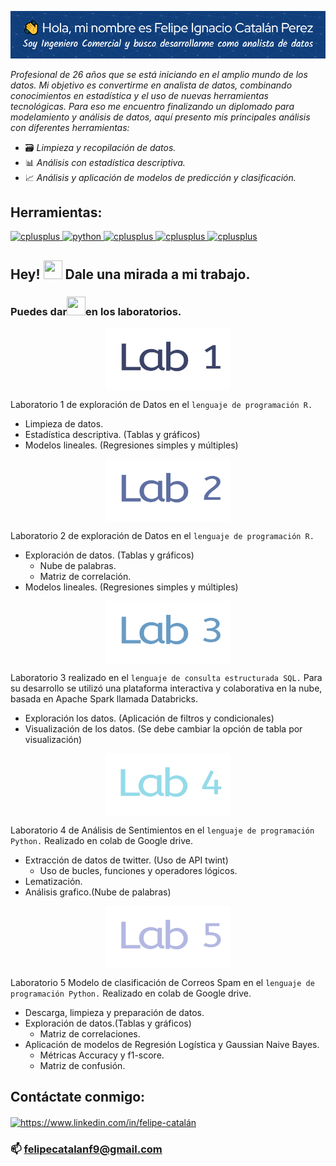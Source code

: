<p align="center">
<img title="a title" alt="Alt text" src="https://raw.githubusercontent.com/FelipeCatalanPerez/FelipeCatalanPerez/main/Banner.png">
</p>

*Profesional de 26 años que se está iniciando en el amplio mundo de los datos. Mi objetivo es convertirme en analista de datos, combinando conocimientos en estadística y el uso de nuevas herramientas tecnológicas. Para eso me encuentro finalizando un diplomado para modelamiento y análisis de datos, aquí presento mis principales análisis con diferentes herramientas:*

- :card_file_box: *Limpieza y recopilación de datos.*
- :bar_chart: *Análisis con estadística descriptiva.*
- :chart_with_upwards_trend: *Análisis y aplicación de modelos de predicción y clasificación.*

<h2 align="left">Herramientas:</h2>

<p align="left"> 
<a href="https://www.rstudio.com/" target="_blank" rel="noreferrer"> <img src="https://www.rstudio.com/assets/img/logo.svg" alt="cplusplus" width="85" height="85"/> </a> 
<a href="https://www.python.org" target="_blank" rel="noreferrer"> <img src="https://upload.wikimedia.org/wikipedia/commons/f/f8/Python_logo_and_wordmark.svg" alt="python" width="145" height="50"/> </a> 
<a href="https://github.com/FelipeCatalanPerez" target="_blank" rel="noreferrer"> <img src="https://uxwing.com/wp-content/themes/uxwing/download/file-and-folder-type/sql-icon.png" alt="cplusplus" width="40" height="40"/> </a> 
<a href="https://markdown.es/" target="_blank" rel="noreferrer"> <img src="https://www.svgrepo.com/show/347160/markdown.svg" alt="cplusplus" width="110" height="60"/> </a> 
<a href="https://powerbi.microsoft.com/es-es/guidedtour/power-platform/power-bi/1/1" target="_blank" rel="noreferrer"> <img src="https://www.vectorlogo.zone/logos/microsoft_powerbi/microsoft_powerbi-ar21.png" alt="cplusplus" width="110" height="60"/> </a> 
</p>

## Hey! <img src="https://www.gifss.com/cuerpo-humano/ojos/images/gif-ojos-5.gif" width="30" height="30" /> Dale una mirada a mi trabajo.

### Puedes dar<img src="https://media.tenor.com/MlHKXX_Uh40AAAAC/klick-click.gif" width="30" height="30" />en los laboratorios.

<p align="center">
<a 
href="https://felipecatalanperez.github.io/Laboratorio_1/" 
target="blank"><img align="center" 
src="https://raw.githubusercontent.com/FelipeCatalanPerez/FelipeCatalanPerez/main/Laboratorio1.gif" 
alt="https://felipecatalanperez.github.io/Laboratorio_1/" height="100" width="200" /> </a> 

Laboratorio 1 de exploración de Datos en el `lenguaje de programación R.`

- Limpieza de datos.
- Estadística descriptiva. (Tablas y gráficos)
- Modelos lineales. (Regresiones simples y múltiples)
</p>

<p align="center">
<a 
href="https://felipecatalanperez.github.io/Laboratorio2/" 
target="blank"><img align="center" 
src="https://raw.githubusercontent.com/FelipeCatalanPerez/FelipeCatalanPerez/main/Laboratorio2.gif" 
alt="https://felipecatalanperez.github.io/Laboratorio2/" height="100" width="200" /> </a> 

Laboratorio 2 de exploración de Datos en el `lenguaje de programación R.` 

- Exploración de datos. (Tablas y gráficos)
  - Nube de palabras.
  - Matriz de correlación.
- Modelos lineales. (Regresiones simples y múltiples)
</p>

<p align="center">
<a 
href="https://felipecatalanperez.github.io/Databricks_SQL/" 
target="blank"><img align="center" 
src="https://raw.githubusercontent.com/FelipeCatalanPerez/FelipeCatalanPerez/main/Laboratorio3.gif" 
alt="https://felipecatalanperez.github.io/Databricks_SQL/" height="100" width="200" /> </a>

Laboratorio 3 realizado en el `lenguaje de consulta estructurada SQL.` Para su desarrollo se utilizó una plataforma interactiva y colaborativa en la nube, basada en Apache Spark llamada Databricks.

-	Exploración los datos. (Aplicación de filtros y condicionales)
-	Visualización de los datos. (Se debe cambiar la opción de tabla por visualización)
</p>

<p align="center">
<a 
href="https://colab.research.google.com/drive/19p5Zx6v-Lpv4tjDshJ14aGLJp0e50u2M#scrollTo=TghDDREo-qNp" 
target="blank"><img align="center" 
src="https://raw.githubusercontent.com/FelipeCatalanPerez/FelipeCatalanPerez/main/Laboratorio4.gif" 
alt="https://colab.research.google.com/drive/19p5Zx6v-Lpv4tjDshJ14aGLJp0e50u2M#scrollTo=TghDDREo-qNp" height="100" width="200" /> </a>

Laboratorio 4 de Análisis de Sentimientos en el `lenguaje de programación Python.` Realizado en colab de Google drive.

- Extracción de datos de twitter. (Uso de API twint)
  - Uso de bucles, funciones y operadores lógicos.
- Lematización.
- Análisis grafico.(Nube de palabras)
</p>

<p align="center">
<a 
href="https://colab.research.google.com/drive/1j4CoogS2GO7KFg8Rc3CxhcURDm7VxUcO#scrollTo=bfoskOnVFPk-" 
target="blank"><img align="center" 
src="https://raw.githubusercontent.com/FelipeCatalanPerez/FelipeCatalanPerez/main/Laboratorio5.gif" 
alt="https://colab.research.google.com/drive/1j4CoogS2GO7KFg8Rc3CxhcURDm7VxUcO#scrollTo=bfoskOnVFPk-" height="100" width="200" /> </a>

Laboratorio 5 Modelo de clasificación de Correos Spam en el `lenguaje de programación Python.` Realizado en colab de Google drive.

- Descarga, limpieza y preparación de datos.
- Exploración de datos.(Tablas y gráficos)
  - Matriz de correlaciones.
- Aplicación de modelos de Regresión Logística y Gaussian Naive Bayes.
  - Métricas Accuracy y f1-score.
  - Matriz de confusión.

</p>

<h2 align="left">Contáctate conmigo:</h2>
<p align="left">
<a href="https://www.linkedin.com/in/felipe-catalán" target="blank"><img align="center" src="https://raw.githubusercontent.com/rahuldkjain/github-profile-readme-generator/master/src/images/icons/Social/linked-in-alt.svg" alt="https://www.linkedin.com/in/felipe-catalán" height="40" width="45" /></a>
</p>

### 📫 **felipecatalanf9@gmail.com**
